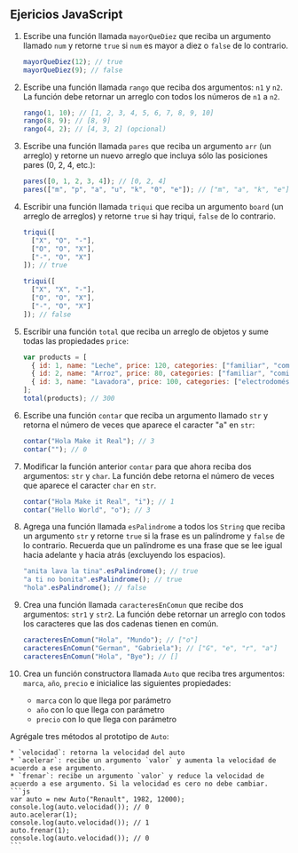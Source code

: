 ## Ejericios JavaScript

1. Escribe una función llamada `mayorQueDiez` que reciba un argumento llamado `num` y retorne `true` si `num` es mayor a diez o `false` de lo contrario.

    ```js
    mayorQueDiez(12); // true
    mayorQueDiez(9); // false
    ```

2. Escribe una función llamada `rango` que reciba dos argumentos: `n1` y `n2`. La función debe retornar un arreglo con todos los números de `n1` a `n2`.

    ```js
    rango(1, 10); // [1, 2, 3, 4, 5, 6, 7, 8, 9, 10]
    rango(8, 9); // [8, 9]
    rango(4, 2); // [4, 3, 2] (opcional)
    ```

3. Escribe una función llamada `pares` que reciba un argumento `arr` (un arreglo) y retorne un nuevo arreglo que incluya sólo las posiciones pares (0, 2, 4, etc.):

    ```js
    pares([0, 1, 2, 3, 4]); // [0, 2, 4]
    pares(["m", "p", "a", "u", "k", "0", "e"]); // ["m", "a", "k", "e"]
    ```

4. Escribir una función llamada `triqui` que reciba un argumento `board` (un arreglo de arreglos) y retorne `true` si hay triqui, `false` de lo contrario.

   ```js
   triqui([
     ["X", "O", "-"],
     ["O", "O", "X"],
     ["-", "O", "X"]
   ]); // true

   triqui([
     ["X", "X", "-"],
     ["O", "O", "X"],
     ["-", "O", "X"]
   ]); // false
   ```

5. Escribir una función `total` que reciba un arreglo de objetos y sume todas las propiedades `price`:

    ```js
    var products = [
      { id: 1, name: "Leche", price: 120, categories: ["familiar", "comida"] },
      { id: 2, name: "Arroz", price: 80, categories: ["familiar", "comida"] },
      { id: 3, name: "Lavadora", price: 100, categories: ["electrodomésticos"] }
    ];
    total(products); // 300

6. Escribe una función `contar` que reciba un argumento llamado `str` y retorna el número de veces que aparece el caracter "a" en `str`:

    ```js
    contar("Hola Make it Real"); // 3
    contar(""); // 0
    ```

7. Modificar la función anterior `contar` para que ahora reciba dos argumentos: `str` y `char`. La función debe retorna el número de veces que aparece el caracter `char` en `str`.

    ```js
    contar("Hola Make it Real", "i"); // 1
    contar("Hello World", "o"); // 3
    ```

8. Agrega una función llamada `esPalindrome` a todos los `String` que reciba un argumento `str` y retorne `true` si la frase es un palíndrome y `false` de lo contrario. Recuerda que un palíndrome es una frase que se lee igual hacia adelante y hacia atrás (excluyendo los espacios).

    ```js
    "anita lava la tina".esPalindrome(); // true
    "a ti no bonita".esPalindrome(); // true
    "hola".esPalindrome(); // false
    ```

9. Crea una función llamada `caracteresEnComun` que recibe dos argumentos: `str1` y `str2`. La función debe retornar un arreglo con todos los caracteres que las dos cadenas tienen en común.

    ```js
    caracteresEnComun("Hola", "Mundo"); // ["o"]
    caracteresEnComun("German", "Gabriela"); // ["G", "e", "r", "a"]
    caracteresEnComun("Hola", "Bye"); // []
    ```
10. Crea un función constructora llamada `Auto` que reciba tres argumentos: `marca`, `año`, `precio` e inicialice las siguientes propiedades:

    * `marca` con lo que llega por parámetro
    * `año` con lo que llega con parámetro
    * `precio` con lo que llega con parámetro

  Agrégale tres métodos al prototipo de `Auto`:

    * `velocidad`: retorna la velocidad del auto
    * `acelerar`: recibe un argumento `valor` y aumenta la velocidad de acuerdo a ese argumento.
    * `frenar`: recibe un argumento `valor` y reduce la velocidad de acuerdo a ese argumento. Si la velocidad es cero no debe cambiar.
    ```js
    var auto = new Auto("Renault", 1982, 12000);
    console.log(auto.velocidad()); // 0
    auto.acelerar(1);
    console.log(auto.velocidad()); // 1
    auto.frenar(1);
    console.log(auto.velocidad()); // 0
    ```
